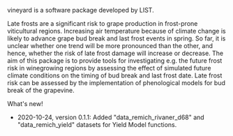 vineyard is a software package developed by LIST.

Late frosts are a significant risk to grape production in
frost-prone viticultural regions. Increasing air temperature because
of climate change is likely to advance grape bud break and last frost
events in spring. So far, it is unclear whether one trend will be more
pronounced than the other, and hence, whether the risk of late frost
damage will increase or decrease. The aim of this package is to provide
tools for investigating e.g. the future frost risk in winegrowing regions
by assessing the effect of simulated future climate conditions on the
timing of bud break and last frost date. Late frost risk can be assessed
by the implementation of phenological models for bud break of the grapevine.


What's new!
- 2020-10-24, version 0.1.1: Added "data_remich_rivaner_d68" and 
              "data_remich_yield" datasets for Yield Model functions.
